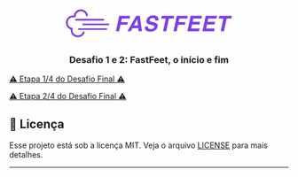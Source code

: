 <h1 align="center">
  <img alt="Fastfeet" title="Fastfeet" src=".github/logo.png" width="300px" />
</h1>

<h3 align="center">
  Desafio 1 e 2: FastFeet, o início e fim
</h3>

  [:warning: Etapa 1/4 do Desafio Final :warning:](https://github.com/Rocketseat/bootcamp-gostack-desafio-02/blob/master/README.md)

  [:warning: Etapa 2/4 do Desafio Final :warning:](https://github.com/Rocketseat/bootcamp-gostack-desafio-03/blob/master/README.md)


## :memo: Licença

Esse projeto está sob a licença MIT. Veja o arquivo [LICENSE](LICENSE.md) para mais detalhes.

---
